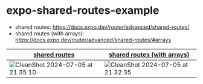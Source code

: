 # expo-shared-routes-example

- shared routes: https://docs.expo.dev/router/advanced/shared-routes/
- shared routes (with arrays): https://docs.expo.dev/router/advanced/shared-routes/#arrays

|[shared routes](https://github.com/moriyuu/expo-shared-routes-example/tree/dfcbf92455747af6a837bfa36a8cb2974765c7a9)|[shared routes (with arrays)](https://github.com/moriyuu/expo-shared-routes-example/tree/876851d52fec2bdde650768d143bc383633cccb6)|
|---|---|
| ![CleanShot 2024-07-05 at 21 35 10](https://github.com/moriyuu/expo-shared-routes-example/assets/20125542/3d8d73f1-eeb7-41e8-892f-40b063163057) | ![CleanShot 2024-07-05 at 21 32 35](https://github.com/moriyuu/expo-shared-routes-example/assets/20125542/938b9938-d98a-4c22-ba41-d3ccc1caa326) |
